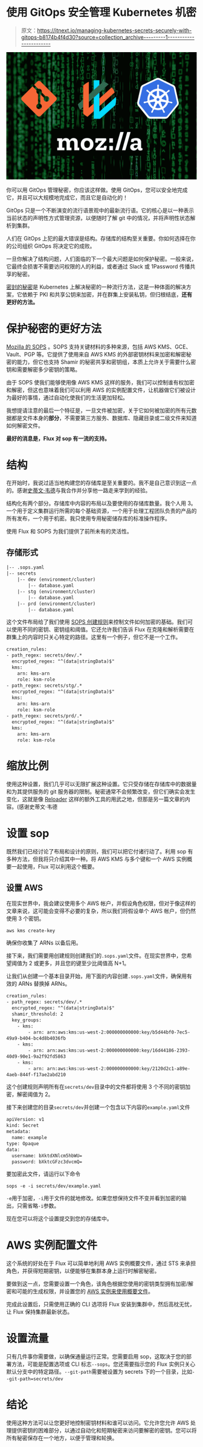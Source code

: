 # 使用 GitOps 安全管理 Kubernetes 机密

> 原文：<https://itnext.io/managing-kubernetes-secrets-securely-with-gitops-b8174b4f4d30?source=collection_archive---------1----------------------->

![](img/06bb91d94fb73c7b0fc2cb6fb2624638.png)

你可以用 GitOps 管理秘密，你应该这样做。使用 GitOps，您可以安全地完成它，并且可以大规模地完成它，而且它是自动化的！

GitOps 只是一个不断演变的流行语景观中的最新流行语。它的核心是以一种表示当前状态的声明性方式管理资源，以便随时了解 git 中的情况，并将声明性状态解析到集群。

人们在 GitOps 上犯的最大错误是结构。存储库的结构至关重要。你如何选择在你的公司组织 GitOps 将决定它的成败。

一旦你解决了结构问题，人们面临的下一个最大问题是如何保护秘密。一般来说，它最终会损害不需要访问权限的人的利益，或者通过 Slack 或 1Password 传播共享的秘密。

[密封的秘密](https://github.com/bitnami-labs/sealed-secrets)是 Kubernetes 上解决秘密的一种流行方法，这是一种体面的解决方案，它依赖于 PKI 和共享公钥来加密，并在群集上安装私钥，但归根结底，**还有更好的方法。**

# 保护秘密的更好方法

[Mozilla 的 SOPS](https://github.com/mozilla/sops) 。SOPS 支持关键材料的多种来源，包括 AWS KMS、GCE、Vault、PGP 等。它提供了使用来自 AWS KMS 的外部密钥材料来加密和解密秘密的能力，但它也支持 Shamir 的秘密共享和密钥组，本质上允许关于需要什么密钥和需要解密多少密钥的策略。

由于 SOPS 使我们能够使用像 AWS KMS 这样的服务，我们可以控制谁有权加密和解密，但这也意味着我们可以利用 AWS 的实例配置文件，让机器做它们被设计为最好的事情，通过自动化使我们的生活更加轻松。

我想提请注意的最后一个特征是，一旦文件被加密，关于它如何被加密的所有元数据都是文件本身的**部分**，不需要第三方服务、数据库、隐藏目录或二级文件来知道如何解密文件。

**最好的消息是，Flux 对 sop 有一流的支持。**

# 结构

在开始时，我说过适当地构建您的存储库是至关重要的。我不是自己意识到这一点的。感谢[史蒂文·韦德](https://medium.com/u/ce76492ff8b8?source=post_page-----b8174b4f4d30--------------------------------)与我合作并分享他一路走来学到的经验。

结构化有两个部分。存储库中内容的布局以及要使用的存储库数量。我个人用 3。一个用于定义集群运行所需的每个基础资源，一个用于处理工程团队负责的产品的所有发布，一个用于机密。我只使用专用秘密储存库的标准操作程序。

使用 Flux 和 SOPS 为我们提供了前所未有的灵活性。

## 存储形式

```
|-- .sops.yaml
|-- secrets
    |-- dev (environment/cluster)
        |-- database.yaml
    |-- stg (environment/cluster)
        |-- database.yaml
    |-- prd (environment/cluster)
        |-- database.yaml
```

这个文件布局给了我们使用 [SOPS 创建规则](https://github.com/mozilla/sops#id19)来控制文件如何加密的基础。我们可以使用不同的密钥、密钥组和阈值。它还允许我们告诉 Flux 在克隆和解析需要在群集上的内容时只关心特定的路径。这里有一个例子，但它不是一个工作。

```
creation_rules:
- path_regex: secrets/dev/.*
  encrypted_regex: "^(data|stringData)$"
  kms:
    arn: kms-arn
    role: ksm-role
- path_regex: secrets/stg/.*
  encrypted_regex: "^(data|stringData)$"
  kms:
    arn: kms-arn
    role: ksm-role
- path_regex: secrets/prd/.*
  encrypted_regex: "^(data|stringData)$"
  kms:
    arn: kms-arn
    role: ksm-role
```

# 缩放比例

使用这种设置，我们几乎可以无限扩展这种设置。它只受存储在存储库中的数据量和为其提供服务的 git 服务器的限制。秘密通常不会频繁改变，但它们确实会发生变化，这就是像 [Reloader](https://github.com/stakater/Reloader) 这样的额外工具的用武之地，但那是另一篇文章的内容。(感谢史蒂文·韦德

# 设置 sop

既然我们已经讨论了布局和设计的原则，我们可以把它付诸行动了。利用 sop 有多种方法，但我将只介绍其中一种。将 AWS KMS 与多个键和一个 AWS 实例概要一起使用，Flux 可以利用这个概要。

## 设置 AWS

在现实世界中，我会建议使用多个 AWS 帐户，并假设角色权限，但对于像这样的文章来说，这可能会变得不必要的复杂，所以我们将假设单个 AWS 帐户，但仍然使用 3 个密钥。

```
aws kms create-key
```

确保你收集了 ARNs 以备后用。

接下来，我们需要用创建规则创建我们的`.sops.yaml`文件。在现实世界中，您希望阈值为 2 或更多，并且您的键至少比阈值高 N+1。

让我们从创建一个基本目录开始，用下面的内容创建`.sops.yaml`文件，确保用有效的 ARNs 替换掉 ARNs。

```
creation_rules:
- path_regex: secrets/dev/.*
  encrypted_regex: "^(data|stringData)$"
  shamir_threshold: 2
  key_groups:
    - kms:
        - arn: arn:aws:kms:us-west-2:000000000000:key/b5d44bf0-7ec5-49a9-b404-bc4d8b4036fb
    - kms:
        - arn: arn:aws:kms:us-west-2:000000000000:key/16d44186-2393-40d9-90e1-9a2f92fd5863
    - kms:
        - arn: arn:aws:kms:us-west-2:000000000000:key/2120d2c1-a89e-4aeb-844f-f17ae2abd210
```

这个创建规则声明所有在`secrets/dev`目录中的文件都将使用 3 个不同的密钥加密，解密阈值为 2。

接下来创建您的目录`secrets/dev`并创建一个包含以下内容的`example.yaml`文件

```
apiVersion: v1
kind: Secret
metadata:
  name: example
type: Opaque
data:
  username: bXktdXNlcm5hbWU=
  password: bXktcGFzc3dvcmQ=
```

要加密此文件，请运行以下命令

```
sops -e -i secrets/dev/example.yaml
```

`-e`用于加密，`-i`用于文件的就地修改。如果您想保持文件不变并看到加密的输出，只需省略`-i`参数。

现在您可以将这个设置提交到您的存储库中。

# AWS 实例配置文件

这个系统的好处在于 Flux 可以简单地利用 AWS 实例概要文件，通过 STS 来承担角色，并获得短期密钥，以便能够在集群本身上运行时解密秘密。

要做到这一点，您需要设置一个角色，该角色根据您使用的密钥类型拥有加密/解密和可能的生成权限，并设置您的 [AWS 实例来使用概要文件](https://docs.aws.amazon.com/IAM/latest/UserGuide/id_roles_use_switch-role-ec2_instance-profiles.html)。

完成此设置后，只需使用正确的 CLI 选项将 Flux 安装到集群中，然后高枕无忧，让 Flux 保持集群最新状态。

# 设置流量

只有几件事你需要做，以确保通量运行正常。您需要启用 sop，这取决于您的部署方法，可能是配置选项或 CLI 标志`--sops`。您还需要指示您的 Flux 实例只关心默认分支中的特定路径。`--git-path`需要被设置为 secrets 下的一个目录，比如`--git-path=secrets/dev`

# 结论

使用这种方法可以让您更好地控制密钥材料和谁可以访问。它允许您允许 AWS 处理提供密钥的困难部分，以通过自动化和短期秘密来访问要解密的密钥。您可以将所有秘密保存在一个地方，以便于管理和轮换。